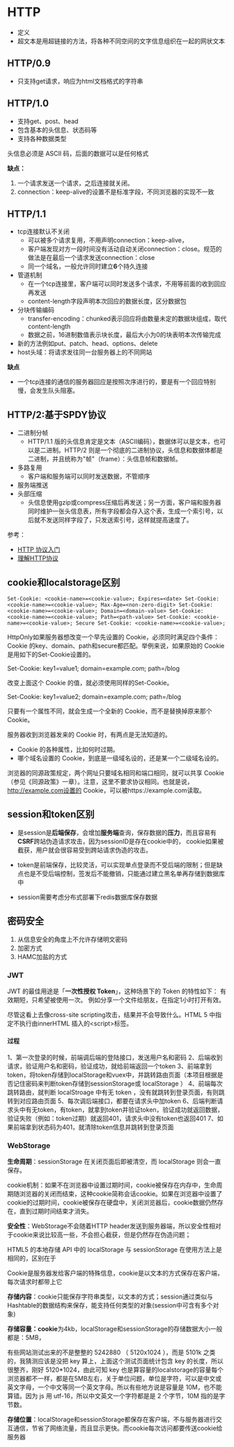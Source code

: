 # HTTP

- 定义
- 超文本是用超链接的方法，将各种不同空间的文字信息组织在一起的网状文本

## HTTP/0.9
- 只支持get请求，响应为html文档格式的字符串
## HTTP/1.0
- 支持get、post、head
- 包含基本的头信息、状态码等
- 支持各种数据类型

头信息必须是 ASCII 码，后面的数据可以是任何格式

**缺点：**
1. 一个请求发送一个请求，之后连接就关闭。
2. connection：keep-alive的设置不是标准字段，不同浏览器的实现不一致

## HTTP/1.1
- tcp连接默认不关闭
    - 可以被多个请求复用，不用声明connection：keep-alive，
    - 客户端发现对方一段时间没有活动自动关闭connection：close。规范的做法是在最后一个请求发送connection：close
    - 同一个域名，一般允许同时建立**6**个持久连接
- 管道机制
    - 在一个tcp连接里，客户端可以同时发送多个请求，不用等前面的收到回应再发送
    -  content-length字段声明本次回应的数据长度，区分数据包
- 分块传输编码
   - transfer-encoding：chunked表示回应将由数量未定的数据块组成，取代content-length
   - 数据之前，16进制数值表示块长度，最后大小为0的块表明本次传输完成
- 新的方法例如put、patch、head、options、delete
- host头域：将请求发往同一台服务器上的不同网站

**缺点**
- 一个tcp连接的通信的服务器回应是按照次序进行的，要是有一个回应特别慢，会发生队头阻塞。

## HTTP/2:基于SPDY协议

- 二进制分帧
    - HTTP/1.1 版的头信息肯定是文本（ASCII编码），数据体可以是文本，也可以是二进制。HTTP/2 则是一个彻底的二进制协议，头信息和数据体都是二进制，并且统称为"帧"（frame）：头信息帧和数据帧。
- 多路复用
    - 客户端和服务端可以同时发送数据，不管顺序
- 服务端推送
- 头部压缩
    - 头信息使用gzip或compress压缩后再发送；另一方面，客户端和服务器同时维护一张头信息表，所有字段都会存入这个表，生成一个索引号，以后就不发送同样字段了，只发送索引号，这样就提高速度了。

参考：

- [HTTP 协议入门](http://www.ruanyifeng.com/blog/2016/08/http.html)
- [理解HTTP协议](https://www.cnblogs.com/wxisme/p/6212797.html)

## cookie和localstorage区别

```
Set-Cookie: <cookie-name>=<cookie-value>; Expires=<date> Set-Cookie: <cookie-name>=<cookie-value>; Max-Age=<non-zero-digit> Set-Cookie: <cookie-name>=<cookie-value>; Domain=<domain-value> Set-Cookie: <cookie-name>=<cookie-value>; Path=<path-value> Set-Cookie: <cookie-name>=<cookie-value>; Secure Set-Cookie: <cookie-name>=<cookie-value>; 
```

HttpOnly如果服务器想改变一个早先设置的 Cookie，必须同时满足四个条件：Cookie 的key、domain、path和secure都匹配。举例来说，如果原始的 Cookie 是用如下的Set-Cookie设置的。

Set-Cookie: key1=value1; domain=example.com; path=/blog

改变上面这个 Cookie 的值，就必须使用同样的Set-Cookie。

Set-Cookie: key1=value2; domain=example.com; path=/blog

只要有一个属性不同，就会生成一个全新的 Cookie，而不是替换掉原来那个 Cookie。

服务器收到浏览器发来的 Cookie 时，有两点是无法知道的。

- Cookie 的各种属性，比如何时过期。
- 哪个域名设置的 Cookie，到底是一级域名设的，还是某一个二级域名设的。

浏览器的同源政策规定，两个网址只要域名相同和端口相同，就可以共享 Cookie（参见《同源政策》一章）。注意，这里不要求协议相同。也就是说，http://example.com设置的 Cookie，可以被https://example.com读取。

## session和token区别

- 是session是**后端保存**，会增加**服务端**查询，保存数据的**压力**，而且容易有**CSRF**跨站伪造请求攻击，因为sessionID是存在cookie中的， cookie如果被截获，用户就会很容易受到跨站请求伪造的攻击。

- token是前端保存，比较灵活，可以实现单点登录而不受后端的限制；但是缺点也是不受后端控制，签发后不能撤销，只能通过建立黑名单再存储到数据库中

- session需要考虑分布式部署下redis数据库保存数据


## 密码安全

1. 从信息安全的角度上不允许存储明文密码
2. 加密方式
  3. HAMC加盐的方式

### JWT

JWT 的最佳用途是「**一次性授权 Token**」，这种场景下的 Token 的特性如下：
有效期短，只希望被使用一次。
例如分享一个文件给朋友，在指定1小时打开有效。

尽管这看上去像cross-site scripting攻击，结果并不会导致什么。HTML 5 中指定不执行由innerHTML 插入的\<script\>标签。

#### 过程

1、第一次登录的时候，前端调后端的登陆接口，发送用户名和密码
2、后端收到请求，验证用户名和密码，验证成功，就给前端返回一个token
3、前端拿到token，将token存储到localStorage和vuex中，并跳转路由页面（本项目根据是否记住密码来判断token存储到sessionStorage或 localStorage ）
4、前端每次跳转路由，就判断 localStroage 中有无 token ，没有就跳转到登录页面，有则跳转到对应路由页面
5、每次调后端接口，都要在请求头中加token
6、后端判断请求头中有无token，有token，就拿到token并验证token，验证成功就返回数据，验证失败（例如：token过期）就返回401，请求头中没有token也返回401
7、如果前端拿到状态码为401，就清除token信息并跳转到登录页面



### WebStorage

**生命周期**：sessionStorage 在关闭页面后即被清空，而 localStorage 则会一直保存。

cookie机制：如果不在浏览器中设置过期时间，cookie被保存在内存中，生命周期随浏览器的关闭而结束，这种cookie简称会话cookie。如果在浏览器中设置了cookie的过期时间，cookie被保存在硬盘中，关闭浏览器后，cookie数据仍然存在，直到过期时间结束才消失。

**安全性**：WebStorage不会随着HTTP header发送到服务器端，所以安全性相对于cookie来说比较高一些，不会担心截获，但是仍然存在伪造问题；

HTML5 的本地存储 API 中的 localStorage 与 sessionStorage 在使用方法上是相同的，区别在于 

   Cookie是服务器发给客户端的特殊信息，cookie是以文本的方式保存在客户端，每次请求时都带上它

**存储内容**：cookie只能保存字符串类型，以文本的方式；session通过类似与Hashtable的数据结构来保存，能支持任何类型的对象(session中可含有多个对象)

**存储容量：cookie**为4kb，localStorage和sessionStorage的存储数据大小一般都是：5MB，

有些网站测试出来的不是整整的 5242880 （ 5120x1024 ），而是 5101k 之类的，我猜测应该是没把 key 算上，上面这个测试页面统计包含 key 的长度，所以很整齐，刚好 5120*1024，由此可知 key 也是算容量的localstorage的容量每个浏览器都不一样，都是在5MB左右，关于单位问题，单位是字符，可以是中文或英文字母，一个中文等同一个英文字母。所以有些地方说是容量是 10M，也不能算错。因为 js 用 utf-16，所以中文英文一个字符都是是 2 个字节，10M 指的是字节数。

**存储位置**：localStorage和sessionStorage都保存在客户端，不与服务器进行交互通信，节省了网络流量，而且显示更快。而cookie每次访问都要传送cookie给服务器

